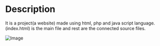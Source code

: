 # Description
It is a project(a website) made using html, php and java script language.
(index.html) is the main file and rest are the connected source files.

![Image](https://user-images.githubusercontent.com/54352598/121768380-8f44d180-cb7b-11eb-8672-db52023128fc.jpg)

    
